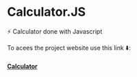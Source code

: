 # Calculator.JS
 ⚡ Calculator done with Javascript
 
 To acees the project website use this link 
                ⬇️: <h4>[Calculator](https://pedrofurlann.github.io/Calculator.JS/)<h4>

